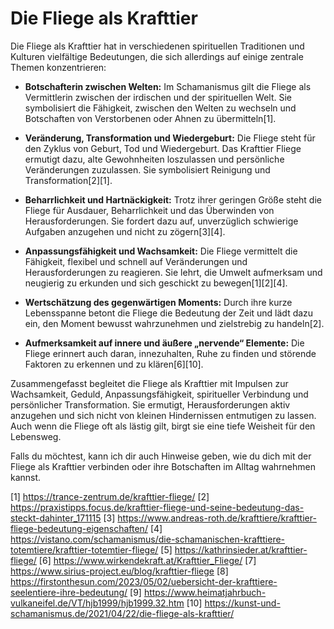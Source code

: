 # Die Fliege als Krafttier
Die Fliege als Krafttier hat in verschiedenen spirituellen Traditionen und Kulturen vielfältige Bedeutungen, die sich allerdings auf einige zentrale Themen konzentrieren:

- **Botschafterin zwischen Welten:** Im Schamanismus gilt die Fliege als Vermittlerin zwischen der irdischen und der spirituellen Welt. Sie symbolisiert die Fähigkeit, zwischen den Welten zu wechseln und Botschaften von Verstorbenen oder Ahnen zu übermitteln[1].

- **Veränderung, Transformation und Wiedergeburt:** Die Fliege steht für den Zyklus von Geburt, Tod und Wiedergeburt. Das Krafttier Fliege ermutigt dazu, alte Gewohnheiten loszulassen und persönliche Veränderungen zuzulassen. Sie symbolisiert Reinigung und Transformation[2][1].

- **Beharrlichkeit und Hartnäckigkeit:** Trotz ihrer geringen Größe steht die Fliege für Ausdauer, Beharrlichkeit und das Überwinden von Herausforderungen. Sie fordert dazu auf, unverzüglich schwierige Aufgaben anzugehen und nicht zu zögern[3][4].

- **Anpassungsfähigkeit und Wachsamkeit:** Die Fliege vermittelt die Fähigkeit, flexibel und schnell auf Veränderungen und Herausforderungen zu reagieren. Sie lehrt, die Umwelt aufmerksam und neugierig zu erkunden und sich geschickt zu bewegen[1][2][4].

- **Wertschätzung des gegenwärtigen Moments:** Durch ihre kurze Lebensspanne betont die Fliege die Bedeutung der Zeit und lädt dazu ein, den Moment bewusst wahrzunehmen und zielstrebig zu handeln[2].

- **Aufmerksamkeit auf innere und äußere „nervende“ Elemente:** Die Fliege erinnert auch daran, innezuhalten, Ruhe zu finden und störende Faktoren zu erkennen und zu klären[6][10].

Zusammengefasst begleitet die Fliege als Krafttier mit Impulsen zur Wachsamkeit, Geduld, Anpassungsfähigkeit, spiritueller Verbindung und persönlicher Transformation. Sie ermutigt, Herausforderungen aktiv anzugehen und sich nicht von kleinen Hindernissen entmutigen zu lassen. Auch wenn die Fliege oft als lästig gilt, birgt sie eine tiefe Weisheit für den Lebensweg.

Falls du möchtest, kann ich dir auch Hinweise geben, wie du dich mit der Fliege als Krafttier verbinden oder ihre Botschaften im Alltag wahrnehmen kannst.

[1] https://trance-zentrum.de/krafttier-fliege/
[2] https://praxistipps.focus.de/krafttier-fliege-und-seine-bedeutung-das-steckt-dahinter_171115
[3] https://www.andreas-roth.de/krafttiere/krafttier-fliege-bedeutung-eigenschaften/
[4] https://vistano.com/schamanismus/die-schamanischen-krafttiere-totemtiere/krafttier-totemtier-fliege/
[5] https://kathrinsieder.at/krafttier-fliege/
[6] https://www.wirkendekraft.at/Krafttier_Fliege/
[7] https://www.sirius-project.eu/blog/krafttier-fliege
[8] https://firstonthesun.com/2023/05/02/uebersicht-der-krafttiere-seelentiere-ihre-bedeutung/
[9] https://www.heimatjahrbuch-vulkaneifel.de/VT/hjb1999/hjb1999.32.htm
[10] https://kunst-und-schamanismus.de/2021/04/22/die-fliege-als-krafttier/
